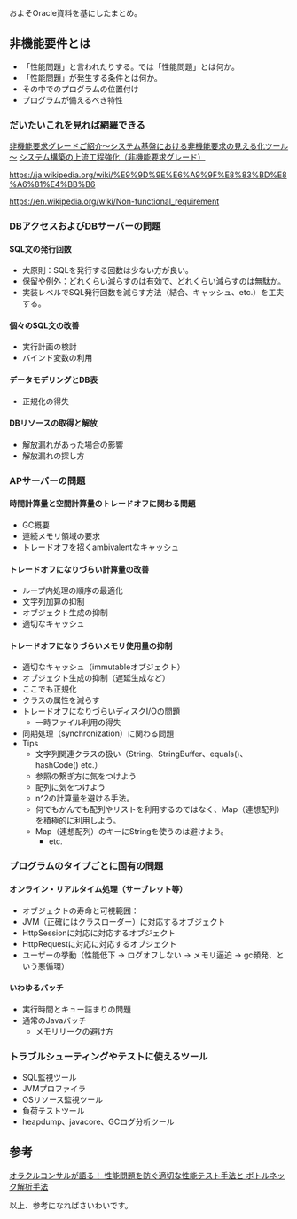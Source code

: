 およそOracle資料を基にしたまとめ。

## 非機能要件とは

- 「性能問題」と言われたりする。では「性能問題」とは何か。
- 「性能問題」が発生する条件とは何か。
- その中でのプログラムの位置付け
- プログラムが備えるべき特性


### だいたいこれを見れば網羅できる

[非機能要求グレードご紹介～システム基盤における非機能要求の見える化ツール～](https://www.ipa.go.jp/files/000005076.pdf)
[システム構築の上流工程強化（非機能要求グレード）](https://www.ipa.go.jp/sec/softwareengineering/std/ent03-b.html)


https://ja.wikipedia.org/wiki/%E9%9D%9E%E6%A9%9F%E8%83%BD%E8%A6%81%E4%BB%B6


https://en.wikipedia.org/wiki/Non-functional_requirement





### DBアクセスおよびDBサーバーの問題
#### SQL文の発行回数

- 大原則：SQLを発行する回数は少ない方が良い。
- 保留や例外：どれくらい減らすのは有効で、どれくらい減らすのは無駄か。
- 実装レベルでSQL発行回数を減らす方法（結合、キャッシュ、etc.）を工夫する。

#### 個々のSQL文の改善

- 実行計画の検討
- バインド変数の利用

#### データモデリングとDB表

- 正規化の得失

#### DBリソースの取得と解放

- 解放漏れがあった場合の影響
- 解放漏れの探し方

### APサーバーの問題
#### 時間計算量と空間計算量のトレードオフに関わる問題

- GC概要
- 連続メモリ領域の要求
- トレードオフを招くambivalentなキャッシュ

#### トレードオフになりづらい計算量の改善

- ループ内処理の順序の最適化
- 文字列加算の抑制
- オブジェクト生成の抑制
- 適切なキャッシュ

#### トレードオフになりづらいメモリ使用量の抑制

- 適切なキャッシュ（immutableオブジェクト）
- オブジェクト生成の抑制（遅延生成など）
- ここでも正規化
- クラスの属性を減らす
- トレードオフになりづらいディスクI/Oの問題
    - 一時ファイル利用の得失
- 同期処理（synchronization）に関わる問題
- Tips
    - 文字列関連クラスの扱い（String、StringBuffer、equals()、hashCode()
etc.）
    - 参照の繋ぎ方に気をつけよう
    - 配列に気をつけよう
    - n^2の計算量を避ける手法。
    - 何でもかんでも配列やリストを利用するのではなく、Map（連想配列）を積極的に利用しよう。
    - Map（連想配列）のキーにStringを使うのは避けよう。
        - etc.

### プログラムのタイプごとに固有の問題

#### オンライン・リアルタイム処理（サーブレット等）

- オブジェクトの寿命と可視範囲：
- JVM（正確にはクラスローダー）に対応するオブジェクト
- HttpSessionに対応に対応するオブジェクト
- HttpRequestに対応に対応するオブジェクト
- ユーザーの挙動（性能低下 -> ログオフしない -> メモリ逼迫 ->
gc頻発、という悪循環）

#### いわゆるバッチ

- 実行時間とキュー詰まりの問題
- 通常のJavaバッチ
    - メモリリークの避け方

### トラブルシューティングやテストに使えるツール

- SQL監視ツール
- JVMプロファイラ
- OSリソース監視ツール
- 負荷テストツール
- heapdump、javacore、GCログ分析ツール

## 参考

[オラクルコンサルが語る！
性能問題を防ぐ適切な性能テスト手法と
ボトルネック解析手法](http://www.oracle.com/technetwork/jp/ondemand/db-new/f-9-ats-1448394-ja.pdf)

以上、参考になればさいわいです。
